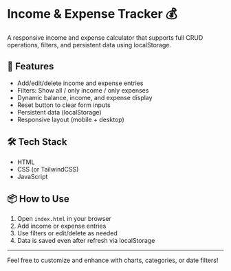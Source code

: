 # Income & Expense Tracker 💰

A responsive income and expense calculator that supports full CRUD operations, filters, and persistent data using localStorage.

## 🚀 Features

- Add/edit/delete income and expense entries
- Filters: Show all / only income / only expenses
- Dynamic balance, income, and expense display
- Reset button to clear form inputs
- Persistent data (localStorage)
- Responsive layout (mobile + desktop)

## 🛠 Tech Stack

- HTML
- CSS (or TailwindCSS)
- JavaScript

## 📦 How to Use

1. Open `index.html` in your browser
2. Add income or expense entries
3. Use filters or edit/delete as needed
4. Data is saved even after refresh via localStorage

---

Feel free to customize and enhance with charts, categories, or date filters!
